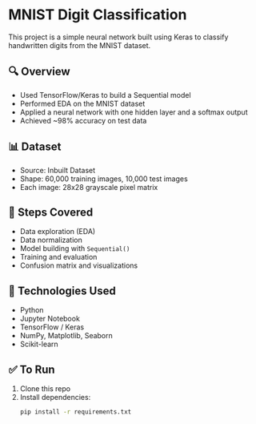 # MNIST Digit Classification

This project is a simple neural network built using Keras to classify handwritten digits from the MNIST dataset.

## 🔍 Overview
- Used TensorFlow/Keras to build a Sequential model
- Performed EDA on the MNIST dataset
- Applied a neural network with one hidden layer and a softmax output
- Achieved ~98% accuracy on test data

## 📊 Dataset
- Source: Inbuilt Dataset
- Shape: 60,000 training images, 10,000 test images
- Each image: 28x28 grayscale pixel matrix

## 📌 Steps Covered
- Data exploration (EDA)
- Data normalization
- Model building with `Sequential()`
- Training and evaluation
- Confusion matrix and visualizations

## 🧠 Technologies Used
- Python
- Jupyter Notebook
- TensorFlow / Keras
- NumPy, Matplotlib, Seaborn
- Scikit-learn

## ✅ To Run
1. Clone this repo
2. Install dependencies:
   ```bash
   pip install -r requirements.txt
